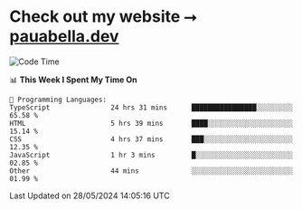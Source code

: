 # Check out my website ⭢ [pauabella.dev](https://pauabella.dev)

<!--START_SECTION:waka-->
![Code Time](http://img.shields.io/badge/Code%20Time-3%2C392%20hrs%2034%20mins-blue)

📊 **This Week I Spent My Time On** 

```text
💬 Programming Languages: 
TypeScript               24 hrs 31 mins      ████████████████░░░░░░░░░   65.58 % 
HTML                     5 hrs 39 mins       ████░░░░░░░░░░░░░░░░░░░░░   15.14 % 
CSS                      4 hrs 37 mins       ███░░░░░░░░░░░░░░░░░░░░░░   12.35 % 
JavaScript               1 hr 3 mins         █░░░░░░░░░░░░░░░░░░░░░░░░   02.85 % 
Other                    44 mins             ░░░░░░░░░░░░░░░░░░░░░░░░░   01.99 % 
```


 Last Updated on 28/05/2024 14:05:16 UTC
<!--END_SECTION:waka-->
